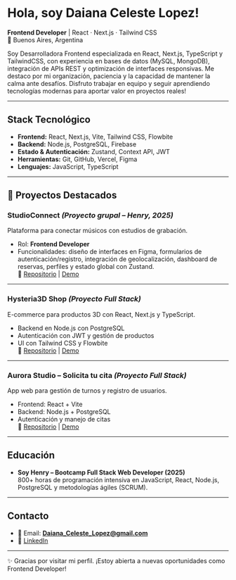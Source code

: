 # Hola, soy Daiana Celeste Lopez!

**Frontend Developer** | React · Next.js · Tailwind CSS  
📍 Buenos Aires, Argentina  

Soy Desarrolladora Frontend especializada en React, Next.js, TypeScript y TailwindCSS, con experiencia en bases de datos (MySQL, MongoDB), integración de APIs REST y optimización de interfaces responsivas. 
Me destaco por mi organización, paciencia y la capacidad de mantener la calma ante desafíos. Disfruto trabajar en equipo y seguir aprendiendo tecnologías modernas para aportar valor en proyectos reales!

---

## Stack Tecnológico

- **Frontend:** React, Next.js, Vite, Tailwind CSS, Flowbite  
- **Backend:** Node.js, PostgreSQL, Firebase  
- **Estado & Autenticación:** Zustand, Context API, JWT  
- **Herramientas:** Git, GitHub, Vercel, Figma  
- **Lenguajes:** JavaScript, TypeScript  

---

## 🌟 Proyectos Destacados

### StudioConnect *(Proyecto grupal – Henry, 2025)*
Plataforma para conectar músicos con estudios de grabación.  
- Rol: **Frontend Developer**  
- Funcionalidades: diseño de interfaces en Figma, formularios de autenticación/registro, integración de geolocalización, dashboard de reservas, perfiles y estado global con Zustand.  
🔗 [Repositorio](https://github.com/Daiana-L/studioconnect_front) | [Demo](https://www.youtube.com/watch?v=tRjDscwI334)  

---

### Hysteria3D Shop *(Proyecto Full Stack)*
E-commerce para productos 3D con React, Next.js y TypeScript.  
- Backend en Node.js con PostgreSQL  
- Autenticación con JWT y gestión de productos  
- UI con Tailwind CSS y Flowbite  
🔗 [Repositorio](https://github.com/Daiana-L/Hyteria-3D-Shop-Next.js) | [Demo](https://www.youtube.com/watch?v=6ZB_oYsGi3s)  

---

### Aurora Studio – Solicita tu cita *(Proyecto Full Stack)*
App web para gestión de turnos y registro de usuarios.  
- Frontend: React + Vite  
- Backend: Node.js + PostgreSQL  
- Autenticación y manejo de citas  
🔗 [Repositorio](https://github.com/Daiana-L/AuroraStudio---Solicita-tu-cita) | [Demo](https://www.youtube.com/watch?v=XJMVlnWBzQQ)  

---

## Educación

- **Soy Henry – Bootcamp Full Stack Web Developer (2025)**  
800+ horas de programación intensiva en JavaScript, React, Node.js, PostgreSQL y metodologías ágiles (SCRUM).  

---

## Contacto

- 📧 Email: **Daiana_Celeste_Lopez@gmail.com**  
- 💼 [LinkedIn](https://www.linkedin.com/in/daiana-celeste-lopez/)  

---

✨ Gracias por visitar mi perfil. ¡Estoy abierta a nuevas oportunidades como Frontend Developer!
